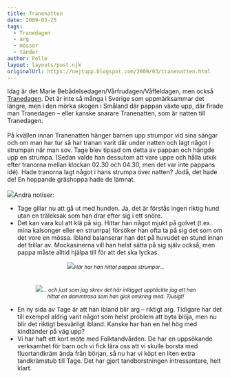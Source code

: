 ```yaml
---
title: Tranenatten
date: 2009-03-25
tags: 
  - Tranedagen
  - arg
  - mössor
  - tänder	
author: Pelle
layout: layouts/post.njk
originalUrl: https://nejtupp.blogspot.com/2009/03/tranenatten.html
---
```


Idag är det Marie Bebådelsedagen/Vårfrudagen/Våffeldagen, men också <a href="http://sv.wikipedia.org/wiki/Trandagen">Tranedagen</a>. Det är inte så många i Sverige som uppmärksammar det längre, men i den mörka skogen i Småland där pappan växte upp, där firade man Tranedagen  – eller kanske snarare Tranenatten, som är natten till Tranedagen.<br><br>På kvällen innan Tranenatten hänger barnen upp strumpor vid sina sängar och om man har tur så har tranan varit där under natten och lagt något i strumpan när man sov. Tage blev tipsad om detta av pappan och hängde upp en strumpa. (Sedan valde han dessutom att vare uppe och hålla utkik efter tranorna mellan klockan 02.30 och 04.30, men det var inte pappans idé). Hade tranorna lagt något i hans strumpa över natten? Jodå, det hade de! En hoppande gräshoppa hade de lämnat.<br><br><img src="../../../../img/_MG_1659_1024pix.jpg">Andra notiser:<br><ul><li>Tage gillar nu att gå ut med hunden. Ja, det är förstås ingen riktig hund utan en träleksak som han drar efter sig i ett snöre.</li><li>Det kan vara kul att klä på sig. Hittar han något mjukt på golvet (t.ex. mina kalsonger eller en strumpa) försöker han ofta ta på sig det som om det vore en mössa. Ibland balanserar han det på huvudet en stund innan det trillar av. Mockasinerna vill han helst sätta på sig själv också, men pappa måste alltid hjälpa till för att det ska lyckas.</li></ul><div style="text-align: center;"><img src="../../../../img/_MG_1647_1024pix.jpg"><span style="font-size:85%;"><span style="font-style: italic;">Här har han hittat pappas strumpor...</span></span><br><br><br></div><div style="text-align: center;"><img src="../../../../img/_MG_1709_1024pix.jpg"><span style="font-size:85%;"><span style="font-style: italic;">... och just som jag skrev det här inlägget upptäckte jag att han<br>hittat en dammtrasa som han gick omkring med. Tjusigt!</span></span><br></div><ul><li>En ny sida av Tage är att han ibland blir arg – riktigt arg. Tidigare har det till exempel aldrig varit något som helst problem att byta blöja, men nu blir det riktigt besvärligt ibland. Kanske har han en hel hög med kindtänder på väg upp?</li><li>Vi har haft ett kort möte med Folktandvården. De har en uppsökande verksamhet för barn och vi fick lära oss att vi skulle borsta med fluortandkräm ända från början, så nu har vi köpt en liten extra tandkrämstub till Tage. Det har gjort tandborstningen intressantare, helt klart.</li></ul>
<!-- no comments on this post -->
